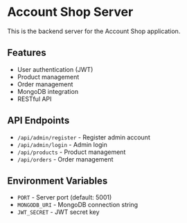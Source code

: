# Account Shop Server

This is the backend server for the Account Shop application.

## Features

- User authentication (JWT)
- Product management
- Order management
- MongoDB integration
- RESTful API

## API Endpoints

- `/api/admin/register` - Register admin account
- `/api/admin/login` - Admin login
- `/api/products` - Product management
- `/api/orders` - Order management

## Environment Variables

- `PORT` - Server port (default: 5001)
- `MONGODB_URI` - MongoDB connection string
- `JWT_SECRET` - JWT secret key
